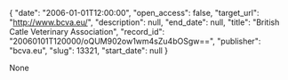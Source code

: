 {
  "date": "2006-01-01T12:00:00", 
  "open_access": false, 
  "target_url": "http://www.bcva.eu/", 
  "description": null, 
  "end_date": null, 
  "title": "British Catle Veterinary Association", 
  "record_id": "20060101T120000/oQUM902ow1wm4sZu4bOSgw==", 
  "publisher": "bcva.eu", 
  "slug": 13321, 
  "start_date": null
}

None